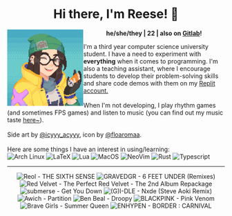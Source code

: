 <h1 align="center">Hi there, I'm Reese! 👋</h1>
<img src="kj.png" alt="Pixel art of Killjoy from the game Valorant." align="left" width="35%">

<p align="center">
  <b>he/she/they | 22 | also on <a href="https://gitlab.com/renys">Gitlab</a>!</b>
</p>

<p>
  I'm a third year computer science university student. I have a need to experiment with <strong>everything</strong> when it comes to programming. I'm also a teaching assistant, where I encourage students to develop their problem-solving skills and share code demos with them on my <a href="https://replit.com/@renys">Replit account.</a>
  <br><br>
  When I'm not developing, I play rhythm games (and sometimes FPS games) and listen to music (you can find out my music taste <a href="https://www.last.fm/user/i-dle">here~</a>).
  <br><br>
  Side art by <a href="https://www.reddit.com/r/PixelArt/comments/x6eupf/henloooo_sharing_my_valorant_pixel_fanart/">@icyyy_acyyy</a>, icon by <a href="https://twitter.com/floaromaa/status/1544156562326839296">@floaromaa</a>.
  <br><br>
  Here are some things I have an interest in using/learning:
  <br>
  <img alt="Arch Linux" src="https://img.shields.io/badge/Arch_BTW-1793D1?style=for-the-badge&logo=arch-linux&logoColor=white"/>
  <img alt="LaTeX" src="https://img.shields.io/badge/LaTeX-47A141?style=for-the-badge&logo=LaTeX&logoColor=white"/>
  <img alt="Lua" src="https://img.shields.io/badge/Lua-2C2D72?style=for-the-badge&logo=lua&logoColor=white"/>
  <img alt="MacOS" src="https://img.shields.io/badge/MacOS-000000?style=for-the-badge&logo=apple&logoColor=white"/>
  <img alt="NeoVim" src="https://img.shields.io/badge/NeoVim-%2357A143.svg?&style=for-the-badge&logo=neovim&logoColor=white"/>
  <img alt="Rust" src="https://img.shields.io/badge/Rust-black?style=for-the-badge&logo=rust&logoColor=#E57324"/>
  <img alt="Typescript" src="https://img.shields.io/badge/TypeScript-007ACC?style=for-the-badge&logo=typescript&logoColor=white"/>
</p>
<hr class="dotted">
<!-- lastfm -->
<p align="center"><img src="https://lastfm.freetls.fastly.net/i/u/64s/1ee3c4a1d60c414d9f45ff876060931c.png" title="Reol - THE SIXTH SENSE"> <img src="https://lastfm.freetls.fastly.net/i/u/64s/c17c99b8d60a5859e3bc29183182d493.jpg" title="GRAVEDGR - 6 FEET UNDER (Remixes)"> <img src="https://lastfm.freetls.fastly.net/i/u/64s/d31c361f1d65a46ed1d6aeaa99a23b9a.jpg" title="Red Velvet - The Perfect Red Velvet - The 2nd Album Repackage"> <img src="https://lastfm.freetls.fastly.net/i/u/64s/fe327d2715f0725fa59f0b2117d56c7c.jpg" title="submerse - Get You Down"> <img src="https://lastfm.freetls.fastly.net/i/u/64s/dbd7fb13b1f56dcba409cb68ceaf77c9.jpg" title="(G)I-DLE - Nxde (Steve Aoki Remix)"> <img src="https://lastfm.freetls.fastly.net/i/u/64s/a17e1db844bf711a966a934b551f5e29.jpg" title="Awich - Partition"> <img src="https://lastfm.freetls.fastly.net/i/u/64s/19eaaeb4ba079acda3ed8ecb43af8f2e.jpg" title="Ben Beal - Droopy"> <img src="https://lastfm.freetls.fastly.net/i/u/64s/1386df18af239aa912623b9f035a3a8a.jpg" title="BLACKPINK - Pink Venom"> <img src="https://lastfm.freetls.fastly.net/i/u/64s/d5f2540d7a030ff687278c87649a1f09.png" title="Brave Girls - Summer Queen"> <img src="https://lastfm.freetls.fastly.net/i/u/64s/450cc28daaa0b9f9ad284b8ed77bd791.jpg" title="ENHYPEN - BORDER : CARNIVAL"> </p>
